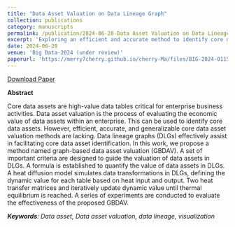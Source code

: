 ```yaml
---
title: "Data Asset Valuation on Data Lineage Graph"
collection: publications
category: manuscripts
permalink: /publication/2024-06-28-Data Asset Valuation on Data Lineage Graph
excerpt: 'Exploring an efficient and accurate method to identify core data assets in data assets. '
date: 2024-06-28
venue: 'Big Data-2024 (under review)'
paperurl: 'https://merry7cherry.github.io/cherry-Ma/files/BIG-2024-0115_Proof_hi.pdf'
---
```


[Download Paper](https://merry7cherry.github.io/cherry-Ma/files/BIG-2024-0115_Proof_hi.pdf)

**Abstract**

Core data assets are high-value data tables critical for enterprise business activities. Data asset valuation is the process of evaluating the economic value of data assets within an enterprise. This can be used to identify core data assets. However, efficient, accurate, and generalizable core data asset valuation methods are lacking. Data lineage graphs (DLGs) effectively assist in facilitating core data asset identification. In this work, we propose a method named graph-based data asset valuation (GBDAV). A set of important criteria are designed to guide the valuation of data assets in DLGs. A formula is established to quantify the value of data assets in DLGs. A heat diffusion model simulates data transformations in DLGs, defining the dynamic value for each table based on heat input and output. Two heat transfer matrices and iteratively update dynamic value until thermal equilibrium is reached. A series of experiments are conducted to evaluate the effectiveness of the proposed GBDAV.

_**Keywords**: Data asset, Data asset valuation, data lineage, visualization_
